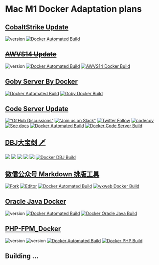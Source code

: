 # Mac M1 Docker Adaptation plans

## [CobaltStrike Update](https://blog.zygd.site/CobaltStrike%20Update.html)
![version](https://img.shields.io/badge/Version-4.4-da282a) [![Docker Automated Build](https://img.shields.io/docker/automated/xrsec/cobaltstrike?label=Build&logo=docker&style=flat-square)](https://hub.docker.com/r/xrsec/cobaltstrike)

## ~~[AWVS14 Update](https://blog.zygd.site/AWVS14%20Update.html)~~

![version](https://img.shields.io/badge/Version-14.4.210913167-da282a)  [![Docker Automated Build](https://img.shields.io/docker/automated/xrsec/awvs?label=Build&logo=docker&style=flat-square)](https://hub.docker.com/r/xrsec/awvs) [![AWVS14 Docker Build](https://github.com/XRSec/AWVS14-Docker/actions/workflows/AWVS14_Docker_Build.yml/badge.svg)](https://github.com/XRSec/AWVS14-Docker/actions/workflows/AWVS14_Docker_Build.yml)

## [Goby Server By Docker](https://blog.zygd.site/Goby%20Server%20By%20Docker.html)
[![Docker Automated Build](https://img.shields.io/docker/automated/xrsec/goby?label=Build&logo=docker&style=flat-square)](https://hub.docker.com/r/xrsec/goby) [![Goby Docker Build](https://github.com/XRSec/Goby-Docker/actions/workflows/Goby-Docker.yml/badge.svg)](https://github.com/XRSec/Goby-Docker/actions/workflows/Goby-Docker.yml)


## [Code Server Update](https://blog.zygd.site/Code%20Server%20Update.html)
[!["GitHub Discussions"](https://img.shields.io/badge/%20GitHub-%20Discussions-gray.svg?longCache=true&logo=github&colorB=purple)](https://github.com/cdr/code-server/discussions) [!["Join us on Slack"](https://img.shields.io/badge/join-us%20on%20slack-gray.svg?longCache=true&logo=slack&colorB=brightgreen)](https://cdr.co/join-community) [![Twitter Follow](https://img.shields.io/twitter/follow/CoderHQ?label=%40CoderHQ&style=social)](https://twitter.com/coderhq) [![codecov](https://codecov.io/gh/cdr/code-server/branch/main/graph/badge.svg?token=5iM9farjnC)](https://codecov.io/gh/cdr/code-server) [![See docs](https://img.shields.io/github/v/release/cdr/code-server?label=Docs&color=blue)](https://github.com/cdr/code-server/tree/main/docs) [![Docker Automated Build](https://img.shields.io/docker/automated/xrsec/code-server?label=Build&logo=docker&style=flat-square)](https://hub.docker.com/r/xrsec/code-server) [![Docker Code Server Build](https://github.com/XRSec/Code-Server-Update/actions/workflows/Docker_Code_Server.yml/badge.svg)](https://github.com/XRSec/Code-Server-Update/actions/workflows/Docker_Code_Server.yml)

## [DBJ大宝剑 🗡](https://blog.zygd.site/DBJ%E5%A4%A7%E5%AE%9D%E5%89%91%20%F0%9F%97%A1Update.html)
![](https://img.shields.io/badge/ReaTeam-%E6%AD%A6%E5%99%A8%E5%BA%93-red) ![](https://img.shields.io/badge/license-GPL--3.0-orange) ![](https://img.shields.io/badge/version-1.0.1-brightgreen) ![](https://img.shields.io/badge/author-wintrysec%20%E6%B8%A9%E9%85%92-blueviolet) ![](https://img.shields.io/badge/WgpSec-%E7%8B%BC%E7%BB%84%E5%AE%89%E5%85%A8%E5%9B%A2%E9%98%9F-blue) [![Docker DBJ Build](https://github.com/XRSec/DBJ/actions/workflows/docker_dbj_build.yml/badge.svg)](https://github.com/XRSec/DBJ/actions/workflows/docker_dbj_build.yml)

## [微信公众号 Markdown 排版工具](https://blog.zygd.site/%E5%BE%AE%E4%BF%A1%E5%85%AC%E4%BC%97%E5%8F%B7%20Markdown%20%E6%8E%92%E7%89%88%E5%B7%A5%E5%85%B7.html)
[![Fork](https://img.shields.io/badge/Fork-barretlee-da282a)](https://github.com/barretlee/online-markdown) [![Editor](https://img.shields.io/badge/Editor-softwarefly-da282a)](https://github.com/softwarefly/online-markdown) [![Docker Automated Build](https://img.shields.io/docker/automated/xrsec/wxweb?label=Build&logo=docker&style=flat-square)](https://hub.docker.com/r/xrsec/wxweb) [![wxweb Docker Build](https://github.com/XRSec/wxweb/actions/workflows/wxweb_docker_build.yml/badge.svg)](https://github.com/XRSec/wxweb/actions/workflows/wxweb_docker_build.yml)

## [Oracle Java Docker](https://blog.zygd.site/Oracle%20Java%20Docker.html)
![version](https://img.shields.io/badge/Version-17-da282a) [![Docker Automated Build](https://img.shields.io/docker/automated/xrsec/java?label=Build&logo=docker&style=flat-square)](https://hub.docker.com/r/xrsec/java) [![Docker Oracle Java Build](https://github.com/XRSec/Oracle_Java_Docker/actions/workflows/Docker_Oracle_Java_Build.yml/badge.svg)](https://github.com/XRSec/Oracle_Java_Docker/actions/workflows/Docker_Oracle_Java_Build.yml)

## [PHP-FPM_Docker](https://blog.zygd.site/PHP%20FPM%20Docker.html)
![version](https://img.shields.io/badge/Version-PHP%207.4-da282a)  ![version](https://img.shields.io/badge/Version-PHP%205.6-da282a)  [![Docker Automated Build](https://img.shields.io/docker/automated/xrsec/php?label=Build&logo=docker&style=flat-square)](https://hub.docker.com/r/xrsec/php) [![Docker PHP Build](https://github.com/XRSec/PHP_Docker/actions/workflows/Docker_PHP_Build.yml/badge.svg)](https://github.com/XRSec/PHP_Docker/actions/workflows/Docker_PHP_Build.yml)

## Building ...

